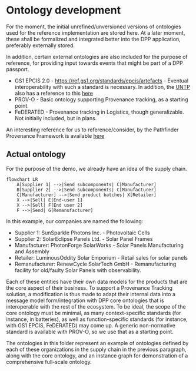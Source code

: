 # Ontology development

For the moment, the initial unrefined/unversioned versions of ontologies used for the reference implementation are stored here.
At a later moment, these shall be formalized and integrated better into the DPP application, preferably externally stored.

In addition, certain external ontologies are also included for the purpose of reference, for providing input towards events that might be part of a DPP passport.

- GS1 EPCIS 2.0 - https://ref.gs1.org/standards/epcis/artefacts - Eventual interoperability with such a standard is necessary.
In addition, the [UNTP](https://uncefact.github.io/spec-untp/docs/specification/TraceabilityEvents/) also has a reference to this [here](https://jargon.sh/user/unece/traceabilityEvents/v/working/artefacts/readme/render)
- PROV-O - Basic ontology supporting Provenance tracking, as a starting point.
- FeDERATED - Provenance tracking in Logistics, though generalizable. Not initially included, but in plans.

An interesting reference for us to reference/consider, by the Pathfinder Provenance Framework is available [here](https://wbcsd.github.io/data-exchange-protocol/v2/)

## Actual ontology

For the purpose of the demo, we already have an idea of the supply chain.

```mermaid
flowchart LR
    A[Supplier 1] -->|Send subcomponents| C[Manufacturer]
    B[Supplier 2] -->|Send subcomponents| C[Manufacturer]
    C[Manufacturer] -->|Send product batches| X[Retailer]
    X -->|Sell| E[End-user 1]
    X -->|Sell| F[End user 2]
    F -->|Send| G[Remanufacturer]
```

In this example, our companies are named the following:

- Supplier 1: SunSparkle Photons Inc. - Photovoltaic Cells
- Supplier 2: SolarEclipse Panels Ltd. - Solar Panel Frames
- Manufacturer: PhotonForge SolarWorks - Solar Panels Manufacturing and Assembly
- Retailer: LuminousOddity Solar Emporium - Retail sales for solar panels
- Remanufacturer: RenewCycle SolarTech GmbH - Remanufacturing facility for old/faulty Solar Panels with observability.

Each of these entities have their own data models for the products that are the core aspect of their business. 
To support a Provenance Tracking solution, a modification is thus made to adapt their internal data into a message model form/integration with DPP core ontologies that is interoperable with the rest of the ecosystem. To be ideal, the scope of the core ontology must be minimal, as many context-specific standards (for instance, in batteries), as well as function-specific standards (for instance, with GS1 EPCIS, FeDERATED) may come up. A generic non-normative standard is available with PROV-O, so we use that as a starting point.

The ontologies in this folder represent an example of ontologies defined by each of these organizations in the supply chain in the previous paragraph, along with the core ontology, and an instance graph for demonstration of a comprehensive full-scale ontology.
